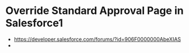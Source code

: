 # Override Standard Approval Page in Salesforce1

* https://developer.salesforce.com/forums/?id=906F0000000AbeXIAS
* 
